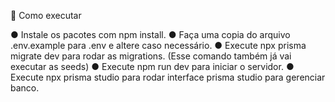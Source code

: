 🚀 Como executar

● Instale os pacotes com npm install.
● Faça uma copia do arquivo .env.example para .env e altere caso necessário.
● Execute npx prisma migrate dev para rodar as migrations. (Esse comando também já vai executar as seeds)
● Execute npm run dev para iniciar o servidor.
● Execute npx prisma studio para rodar interface prisma studio para gerenciar banco.
